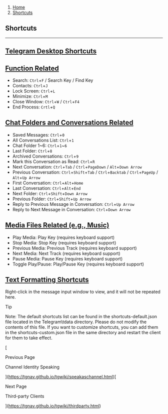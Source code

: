 1.  [Home](https://tgnav.github.io/tgwiki/)
2.  [Shortcuts](https://tgnav.github.io/tgwiki/shortcut.html)

## Shortcuts

* * *

## [Telegram Desktop Shortcuts](#telegram-desktop-shortcuts)

## [Function Related](#function-related)

+   Search: `Ctrl`+`F` / Search Key / Find Key
+   Contacts: `Ctrl`+`J`
+   Lock Screen: `Ctrl`+`L`
+   Minimize: `Ctrl`+`M`
+   Close Window: `Ctrl`+`W` / `Ctrl`+`F4`
+   End Process: `Crtl`+`Q`

## [Chat Folders and Conversations Related](#chat-folders-and-conversations-related)

+   Saved Messages: `Ctrl`+`0`
+   All Conversations List: `Ctrl`+`1`
+   Chat Folder 1~6: `Ctrl`+`1`~`6`
+   Last Folder: `Ctrl`+`8`
+   Archived Conversations: `Ctrl`+`9`
+   Mark this Conversation as Read: `Ctrl`+`R`
+   Next Conversation: `Ctrl`+`Tab` / `Ctrl`+`PageDown` / `Alt`+`Down Arrow`
+   Previous Conversation: `Ctrl`+`Shift`+`Tab` / `Ctrl`+`Backtab` / `Ctrl`+`PageUp` / `Alt`+`Up Arrow`
+   First Conversation: `Ctrl`+`Alt`+`Home`
+   Last Conversation: `Ctrl`+`Alt`+`End`
+   Next Folder: `Ctrl`+`Shift`+`Down Arrow`
+   Previous Folder: `Ctrl`+`Shift`+`Up Arrow`
+   Reply to Previous Message in Conversation: `Ctrl`+`Up Arrow`
+   Reply to Next Message in Conversation: `Ctrl`+`Down Arrow`

## [Media Files Related (e.g., Music)](#media-files-related-e.g.-music)

+   Play Media: Play Key (requires keyboard support)
+   Stop Media: Stop Key (requires keyboard support)
+   Previous Media: Previous Track (requires keyboard support)
+   Next Media: Next Track (requires keyboard support)
+   Pause Media: Pause Key (requires keyboard support)
+   Toggle Play/Pause: Play/Pause Key (requires keyboard support)

## [Text Formatting Shortcuts](#text-formatting-shortcuts)

Right-click in the message input window to view, and it will not be repeated here.

Tip

Note: The default shortcuts list can be found in the shortcuts-default.json file located in the Telegram\tdata directory. Please do not modify the contents of this file. If you want to customize shortcuts, you can add them in the shortcuts-custom.json file in the same directory and restart the client for them to take effect.

[

Previous Page

Channel Identity Speaking

](https://tgnav.github.io/tgwiki/speakaschannel.html)[

Next Page

Third-party Clients

](https://tgnav.github.io/tgwiki/thirdparty.html)